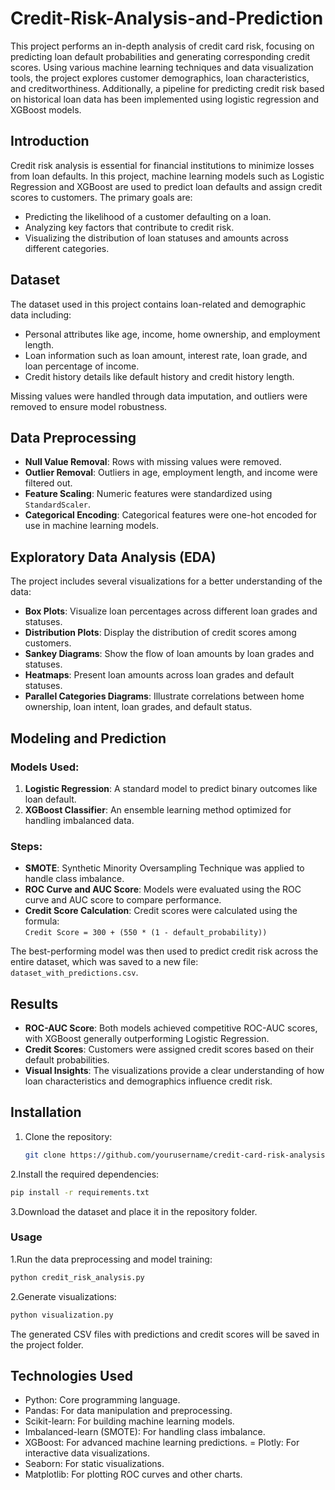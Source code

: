 # Credit-Risk-Analysis-and-Prediction


This project performs an in-depth analysis of credit card risk, focusing on predicting loan default probabilities and generating corresponding credit scores. Using various machine learning techniques and data visualization tools, the project explores customer demographics, loan characteristics, and creditworthiness. Additionally, a pipeline for predicting credit risk based on historical loan data has been implemented using logistic regression and XGBoost models.

## Introduction

Credit risk analysis is essential for financial institutions to minimize losses from loan defaults. In this project, machine learning models such as Logistic Regression and XGBoost are used to predict loan defaults and assign credit scores to customers. The primary goals are:
- Predicting the likelihood of a customer defaulting on a loan.
- Analyzing key factors that contribute to credit risk.
- Visualizing the distribution of loan statuses and amounts across different categories.

## Dataset

The dataset used in this project contains loan-related and demographic data including:
- Personal attributes like age, income, home ownership, and employment length.
- Loan information such as loan amount, interest rate, loan grade, and loan percentage of income.
- Credit history details like default history and credit history length.

Missing values were handled through data imputation, and outliers were removed to ensure model robustness.

## Data Preprocessing

- **Null Value Removal**: Rows with missing values were removed.
- **Outlier Removal**: Outliers in age, employment length, and income were filtered out.
- **Feature Scaling**: Numeric features were standardized using `StandardScaler`.
- **Categorical Encoding**: Categorical features were one-hot encoded for use in machine learning models.

## Exploratory Data Analysis (EDA)

The project includes several visualizations for a better understanding of the data:
- **Box Plots**: Visualize loan percentages across different loan grades and statuses.
- **Distribution Plots**: Display the distribution of credit scores among customers.
- **Sankey Diagrams**: Show the flow of loan amounts by loan grades and statuses.
- **Heatmaps**: Present loan amounts across loan grades and default statuses.
- **Parallel Categories Diagrams**: Illustrate correlations between home ownership, loan intent, loan grades, and default status.

## Modeling and Prediction

### Models Used:
1. **Logistic Regression**: A standard model to predict binary outcomes like loan default.
2. **XGBoost Classifier**: An ensemble learning method optimized for handling imbalanced data.

### Steps:
- **SMOTE**: Synthetic Minority Oversampling Technique was applied to handle class imbalance.
- **ROC Curve and AUC Score**: Models were evaluated using the ROC curve and AUC score to compare performance.
- **Credit Score Calculation**: Credit scores were calculated using the formula:  
  `Credit Score = 300 + (550 * (1 - default_probability))`

The best-performing model was then used to predict credit risk across the entire dataset, which was saved to a new file: `dataset_with_predictions.csv`.

## Results

- **ROC-AUC Score**: Both models achieved competitive ROC-AUC scores, with XGBoost generally outperforming Logistic Regression.
- **Credit Scores**: Customers were assigned credit scores based on their default probabilities.
- **Visual Insights**: The visualizations provide a clear understanding of how loan characteristics and demographics influence credit risk.

## Installation

1. Clone the repository:
   ```bash
   git clone https://github.com/yourusername/credit-card-risk-analysis.git
   ```

2.Install the required dependencies:

```bash
pip install -r requirements.txt
```

3.Download the dataset and place it in the repository folder.

### Usage

1.Run the data preprocessing and model training:

```bash
python credit_risk_analysis.py
```

2.Generate visualizations:

```bash
python visualization.py
```
The generated CSV files with predictions and credit scores will be saved in the project folder.

## Technologies Used
- Python: Core programming language.
- Pandas: For data manipulation and preprocessing.
- Scikit-learn: For building machine learning models.
- Imbalanced-learn (SMOTE): For handling class imbalance.
- XGBoost: For advanced machine learning predictions.
= Plotly: For interactive data visualizations.
- Seaborn: For static visualizations.
- Matplotlib: For plotting ROC curves and other charts.
